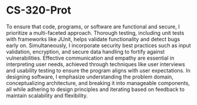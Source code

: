 # CS-320-Prot

To ensure that code, programs, or software are functional and secure, I prioritize a multi-faceted approach. Thorough testing, including unit tests with frameworks like JUnit, helps validate functionality and detect bugs early on. Simultaneously, I incorporate security best practices such as input validation, encryption, and secure data handling to fortify against vulnerabilities. Effective communication and empathy are essential in interpreting user needs, achieved through techniques like user interviews and usability testing to ensure the program aligns with user expectations. In designing software, I emphasize understanding the problem domain, conceptualizing architecture, and breaking it into manageable components, all while adhering to design principles and iterating based on feedback to maintain scalability and flexibility.
